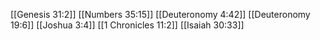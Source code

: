 [[Genesis 31:2]]
[[Numbers 35:15]]
[[Deuteronomy 4:42]]
[[Deuteronomy 19:6]]
[[Joshua 3:4]]
[[1 Chronicles 11:2]]
[[Isaiah 30:33]]
